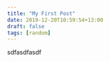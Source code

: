 ```yaml
---
title: "My First Post"
date: 2019-12-20T10:59:54+13:00
draft: false
tags: [random]
---
```


sdfasdfasdf